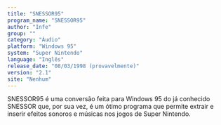```yaml
---
title: "SNESSOR95"
program_name: "SNESSOR95"
author: "Infe"
group: ""
category: "Áudio"
platform: "Windows 95"
system: "Super Nintendo"
language: "Inglês"
release_date: "08/03/1998 (provavelmente)"
version: "2.1"
site: "Nenhum"
---
```

SNESSOR95 é uma conversão feita para Windows 95 do já conhecido SNESSOR que, por sua vez, é um ótimo programa que permite extrair e inserir efeitos sonoros e músicas nos jogos de Super Nintendo.
